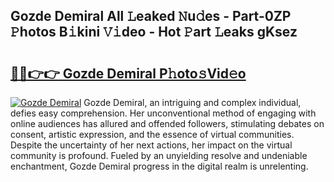 ## Gozde Demiral All 𝙻eaked 𝙽u𝚍es - Part-0ZP 𝙿hotos B𝚒kini 𝚅𝚒deo - Hot 𝙿art 𝙻eaks gKsez

# <h2><a href="http://ld24t9.urlbe.top/?page=Gozde+Demiral">🔗🔗👉👉 Gozde Demiral P𝚑oto𝚜Vid𝚎o</a></h2>

[![Gozde Demiral](https://i.imgur.com/eBuTRDB.gif)](http://ld24t9.urlbe.top/?page=Gozde+Demiral)
Gozde Demiral, an intriguing and complex individual, defies easy comprehension. Her unconventional method of engaging with online audiences has allured and offended followers, stimulating debates on consent, artistic expression, and the essence of virtual communities. Despite the uncertainty of her next actions, her impact on the virtual community is profound. Fueled by an unyielding resolve and undeniable enchantment, Gozde Demiral progress in the digital realm is unrelenting.
